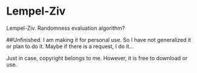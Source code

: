 # Lempel-Ziv
Lempel-Ziv. Randomness evaluation algorithm?

##Unfinished.
I am making it for personal use.
So I have not generalized it or plan to do it.
Maybe if there is a request, I do it...

Just in case, copyright belongs to me.
However, it is free to download or use.
